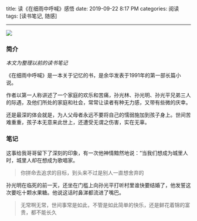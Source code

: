 title: 读《在细雨中呼喊》感悟
date: 2019-09-22 8:17 PM
categories: 阅读
tags: [读书笔记, 随感]

----

![](http://image.runjf.com/mweb/15691588851421.jpg)

### 简介

*本文为整理以前的读书笔记*

《在细雨中呼喊》是一本关于记忆的书，是余华发表于1991年的第一部长篇小说。

作者以第一人称讲述了一个家庭的欢乐和苦痛，孙光林、孙光明、孙光平兄弟三人的际遇，及他们所处的家庭和社会，常常让读者有种无力感，又带有些微的庆幸。

还是最深的体会就是，为人父母者永远不要将自己的懦弱施加到孩子身上。世间苦难重重，孩子本无意来此世上，还遭受无谓之伤害，实在无辜。

### 笔记

这事给我哥哥留下了深刻的印象，有一次他神情黯然地说：“当我们想成为城里人时，城里人却在想成为歌唱家。
> 你拼命去追求的目标，到头来不过是别人一直想舍弃的
 
孙光明在临死的前一天，还坐在门槛上向孙光平打听村里谁快要结婚了，他发誓这次要吃十颗水果糖。他说这话时鼻涕都流进了嘴巴。
> 无常啊无常，世间事常是如此，不管是如此简单的快乐，还是鲜花着锦的富贵，都不能长久
 



